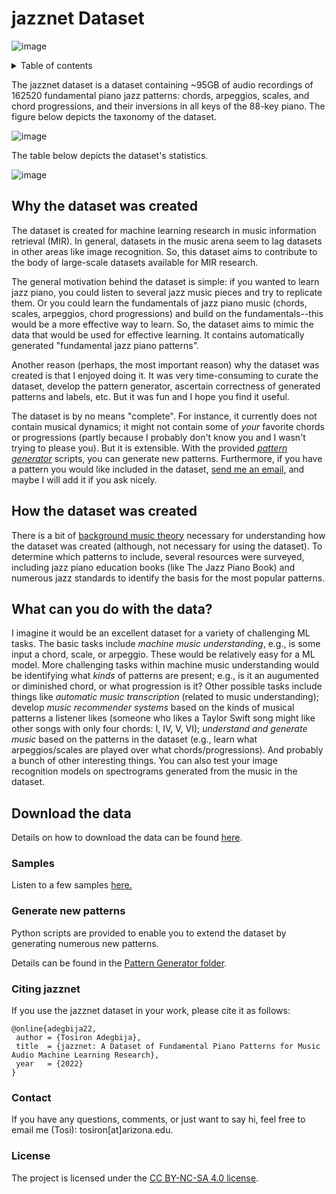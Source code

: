 # jazznet Dataset
![image](https://user-images.githubusercontent.com/16122125/184457848-15a2bb14-e5b1-4cef-a7f3-64e93792dd31.png)

<details>
 <summary>Table of contents</summary>
 
 * [Why the dataset was created](#why-the-dataset-was-created)  
 * [How the dataset was created](#how-the-dataset-was-created)
 * [What can you do with the data?](#what-can-you-do-with-the-data)
 * [Download the data](download)
 * [Listen to samples](https://tosiron.com/jazznet/)
 * [Generate new patterns](PatternGenerator)
 * [Citing jazzNet](#citing-jazznet)
 * [Contact](#contact)
 </details>

The jazznet dataset is a dataset containing ~95GB of audio recordings of 162520 fundamental piano jazz patterns: chords, arpeggios, scales, and chord progressions, and their inversions in all keys of the 88-key piano. The figure below depicts the taxonomy of the dataset. 

![image](https://user-images.githubusercontent.com/16122125/196017322-80bc3fdb-ede1-409b-b71b-80860d4d629b.png)

The table below depicts the dataset's statistics.  

![image](https://user-images.githubusercontent.com/16122125/197067040-4775a691-6a20-4f31-814d-754ef310f1cd.png)

## Why the dataset was created
The dataset is created for machine learning research in music information retrieval (MIR). In general, datasets in the music arena seem to lag datasets in other areas like image recognition. So, this dataset aims to contribute to the body of large-scale datasets available for MIR research.

The general motivation behind the dataset is simple: if you wanted to learn jazz piano, you could listen to several jazz music pieces and try to replicate them. Or you could learn the fundamentals of jazz piano music (chords, scales, arpeggios, chord progressions) and build on the fundamentals--this would be a more effective way to learn. So, the dataset aims to mimic the data that would be used for effective learning. It contains automatically generated "fundamental jazz piano patterns". 

Another reason (perhaps, the most important reason) why the dataset was created is that I enjoyed doing it. It was very time-consuming to curate the dataset, develop the pattern generator, ascertain correctness of generated patterns and labels, etc. But it was fun and I hope you find it useful.

The dataset is by no means "complete". For instance, it currently does not contain musical dynamics; it might not contain some of *your* favorite chords or progressions (partly because I probably don't know you and I wasn't trying to please you). But it is extensible. With the provided [*pattern generator*](Pattern%20Generator) scripts, you can generate new patterns. Furthermore, if you have a pattern you would like included in the dataset, [send me an email](#contact), and maybe I will add it if you ask nicely. 

## How the dataset was created
There is a bit of [background music theory](musicBackground.md) necessary for understanding how the dataset was created (although, not necessary for using the dataset). To determine which patterns to include, several resources were surveyed, including jazz piano education books (like The Jazz Piano Book) and numerous jazz standards to identify the basis for the most popular patterns. 

## What can you do with the data?
I imagine it would be an excellent dataset for a variety of challenging ML tasks. The basic tasks include *machine music understanding*, e.g., is some input a chord, scale, or arpeggio. These would be relatively easy for a ML model. More challenging tasks within machine music understanding would be identifying what _kinds_ of patterns are present; e.g., is it an augumented or diminished chord, or what progression is it? Other possible tasks include things like *automatic music transcription* (related to music understanding); develop *music recommender systems* based on the kinds of musical patterns a listener likes (someone who likes a Taylor Swift song might like other songs with only four chords: I, IV, V, VI); *understand and generate music* based on the patterns in the dataset (e.g., learn what arpeggios/scales are played over what chords/progressions). And probably a bunch of other interesting things. You can also test your image recognition models on spectrograms generated from the music in the dataset.

## Download the data

Details on how to download the data can be found [here](download).

### Samples

Listen to a few samples [here.](https://tosiron.com/jazznet/)

### Generate new patterns
Python scripts are provided to enable you to extend the dataset by generating numerous new patterns. 

Details can be found in the [Pattern Generator folder](PatternGenerator).

### Citing jazznet
If you use the jazznet dataset in your work, please cite it as follows:

```
@online{adegbija22,
 author = {Tosiron Adegbija},
 title  = {jazznet: A Dataset of Fundamental Piano Patterns for Music Audio Machine Learning Research},
 year   = {2022}
}
```
### Contact
If you have any questions, comments, or just want to say hi, feel free to email me (Tosi): tosiron[at]arizona.edu.

### License
The project is licensed under the [CC BY-NC-SA 4.0 license](https://creativecommons.org/licenses/by-nc-sa/4.0/).



